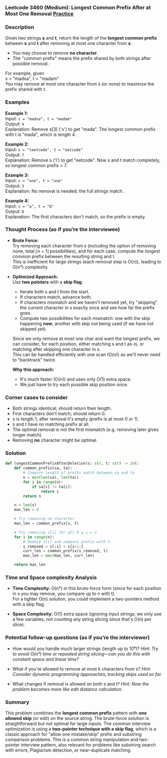 ### Leetcode 3460 (Medium): Longest Common Prefix After at Most One Removal [Practice](https://leetcode.com/problems/longest-common-prefix-after-at-most-one-removal)

### Description  
Given two strings **s** and **t**, return the length of the **longest common prefix** between **s** and **t** after removing at most one character from **s**.  
- You may choose to remove **no character**.
- The "common prefix" means the prefix shared by both strings after possible removal.

For example, given  
s = "madxa", t = "madam"  
You may remove at most one character from s (or none) to maximize the prefix shared with t.

### Examples  

**Example 1:**  
Input: `s = "madxa", t = "madam"`  
Output: `4`  
Explanation: Remove s[3] ('x') to get "mada". The longest common prefix with t is "mada", which is length 4.

**Example 2:**  
Input: `s = "leetcode", t = "eetcode"`  
Output: `7`  
Explanation: Remove s ('l') to get "eetcode". Now s and t match completely, so longest common prefix = 7.

**Example 3:**  
Input: `s = "one", t = "one"`  
Output: `3`  
Explanation: No removal is needed; the full strings match.

**Example 4:**  
Input: `s = "a", t = "b"`  
Output: `0`  
Explanation: The first characters don't match, so the prefix is empty.

### Thought Process (as if you’re the interviewee)  
- **Brute Force:**  
  Try removing each character from s (including the option of removing none, total ⌊n + 1⌋ possibilities), and for each case, compute the longest common prefix between the resulting string and t.  
  This is inefficient for large strings (each removal step is O(n)), leading to O(n²) complexity.

- **Optimized Approach:**  
  Use **two pointers** with a **skip flag**:
    - Iterate both s and t from the start.
    - If characters match, advance both.
    - If characters mismatch and we haven't removed yet, try "skipping" the current character in s exactly once and see how far the prefix goes.
    - Compute two possibilities for each mismatch: one with the skip happening **now**, another with skip not being used (if we have not skipped yet).

  Since we only remove at most one char and want the longest prefix, we can consider, for each position, either matching s and t as-is, or matching after skipping one character in s.  
  This can be handled efficiently with one scan (O(n)) as we'll never need to "backtrack" twice.

  **Why this approach:**  
  - It's much faster (O(n)) and uses only O(1) extra space.
  - We just have to try each possible skip position once.

### Corner cases to consider  
- Both strings identical; should return their length.
- First characters don't match; should return 0.
- s is length 1; after removal it's empty (prefix is at most 0 or 1).
- s and t have no matching prefix at all.
- The optimal removal is not the first mismatch (e.g. removing later gives longer match).
- Removing **no** character might be optimal.

### Solution

```python
def longestCommonPrefixAfterDeletion(s: str, t: str) -> int:
    def common_prefix(sa, ta):
        # Compute length of prefix match between sa and ta
        n = min(len(sa), len(ta))
        for i in range(n):
            if sa[i] != ta[i]:
                return i
        return n

    n = len(s)
    max_len = 0

    # Try removing no character
    max_len = common_prefix(s, t)

    # Try removing s[i] for all 0 ≤ i < n
    for i in range(n):
        # Remove s[i] and compare prefix with t
        s_removed = s[:i] + s[i+1:]
        curr_len = common_prefix(s_removed, t)
        max_len = max(max_len, curr_len)

    return max_len
```

### Time and Space complexity Analysis  

- **Time Complexity:** O(n²) in this brute-force form (since for each position in s you may remove, you compare up to n with t).  
For a tighter O(n) solution, you could implement a two-pointers method with a skip flag.

- **Space Complexity:** O(1) extra space (ignoring input strings; we only use a few variables, not counting any string slicing since that's O(n) per slice).

### Potential follow-up questions (as if you’re the interviewer)  

- How would you handle much larger strings (length up to 10⁶)?
  *Hint: Try to avoid O(n²) time or repeated string slicing—can you do this with constant space and linear time?*

- What if you're allowed to remove at most k characters from s?
  *Hint: Consider dynamic programming approaches, tracking skips used so far.*

- What changes if removal is allowed on both s and t?
  *Hint: Now the problem becomes more like edit distance calculation.*

### Summary
This problem combines the **longest common prefix** pattern with **one allowed skip** (or edit) on the source string. The brute-force solution is straightforward but not optimal for large inputs. The common interview optimization is using a **two-pointer technique with a skip flag**, which is a classic approach for "allow one mistake/skip" prefix and substring comparison problems. This is a common string manipulation and two-pointer interview pattern, also relevant for problems like substring search with errors, Plagiarism detection, or near-duplicate matching.